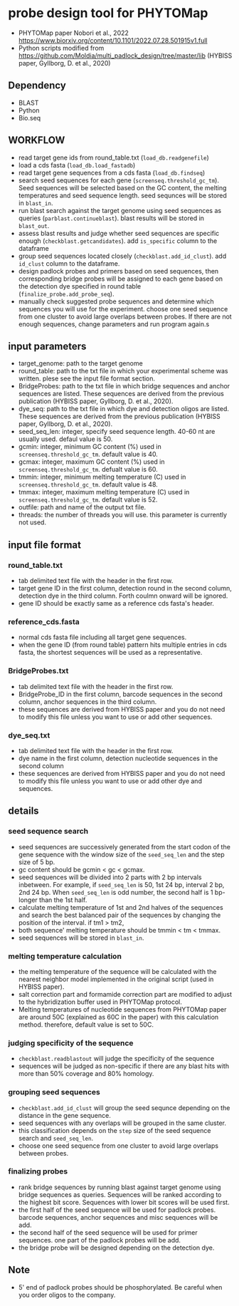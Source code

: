 # probe design tool for PHYTOMap

- PHYTOMap paper Nobori et al., 2022 https://www.biorxiv.org/content/10.1101/2022.07.28.501915v1.full
- Python scripts modified from https://github.com/Moldia/multi_padlock_design/tree/master/lib (HYBISS paper, Gyllborg, D. et al., 2020)


## Dependency

- BLAST
- Python
- Bio.seq


## WORKFLOW

- read target gene ids from round_table.txt (`load_db.readgenefile`)
- load a cds fasta (`load_db.load_fastadb`)
- read target gene sequences from a cds fasta (`load_db.findseq`)
- search seed sequences for each gene (`screenseq.threshold_gc_tm`). Seed sequences will be selected based on the GC content, the melting temperatures and seed sequence length. seed sequnces will be stored in `blast_in`.
- run blast search against the target genome using seed sequences as queries (`parblast.continueblast`).  blast results will be stored in `blast_out`.
- assess blast results and judge whether seed sequences are specific enough (`checkblast.getcandidates`). add `is_specific` column to the dataframe
- group seed sequences located closely (`checkblast.add_id_clust`). add `id_clust` column to the dataframe.
- design padlock probes and primers based on seed sequences, then corresponding bridge probes will be assigned to each gene based on the detection dye specified in round table (`finalize_probe.add_probe_seq`).
- manually check suggested probe sequences and determine which sequences you will use for the experiment. choose one seed sequence from one cluster to avoid large overlaps between probes. If there are not enough sequences, change parameters and run program again.s

## input parameters

- target_genome: path to the target genome
- round_table: path to the txt file in which your experimental scheme was written. plese see the input file format section.
- BridgeProbes: path to the txt file in which bridge sequences and anchor sequences are listed. These sequences are derived from the previous publication (HYBISS paper, Gyllborg, D. et al., 2020).
- dye_seq: path to the txt file in which dye and detection oligos are listed. These sequences are derived from the previous publication (HYBISS paper, Gyllborg, D. et al., 2020).
- seed_seq_len: integer, specify seed sequence length. 40-60 nt are usually used. defaul value is 50.
- gcmin: integer, minimum GC content (%) used in `screenseq.threshold_gc_tm`. default value is 40.
- gcmax: integer, maximum GC content (%) used in `screenseq.threshold_gc_tm`. defualt value is 60.
- tmmin: integer, minimum melting temperature (C) used in `screenseq.threshold_gc_tm`. default value is 48.
- tmmax: integer, maximum melting temperature (C) used in `screenseq.threshold_gc_tm`. default value is 52.
- outfile: path and name of the output txt file.
- threads: the number of threads you will use. this parameter is currently not used.

## input file format
### round_table.txt

- tab delimited text file with the header in the first row.
- target gene ID in the first column, detection round in the second column, detection dye in the third column. Forth coulmn onward will be ignored.
- gene ID should be exactly same as a reference cds fasta's header.

### reference_cds.fasta

- normal cds fasta file including all target gene sequences.
- when the gene ID (from round table) pattern hits multiple entries in cds fasta, the shortest sequences will be used as a representative.

### BridgeProbes.txt

- tab delimited text file with the header in the first row.
- BridgeProbe_ID in the first column, barcode sequences in the second column, anchor sequences in the third column.
- these sequences are derived from HYBISS paper and you do not need to modify this file unless you want to use or add other sequences.

### dye_seq.txt

- tab delimited text file with the header in the first row.
- dye name in the first column, detection nucleotide sequences in the second column
- these sequences are derived from HYBISS paper and you do not need to modify this file unless you want to use or add other dye and sequences.

## details
### seed sequence search

- seed sequences are successively generated from the start codon of the gene sequence with the window size of the `seed_seq_len` and the step size of 5 bp. 
- gc content should be gcmin < gc < gcmax.
- seed sequences will be divided into 2 parts with 2 bp intervals inbetween. For example, if `seed_seq_len` is 50, 1st 24 bp, interval 2 bp, 2nd 24 bp. When `seed_seq_len` is odd number, the second half is 1 bp-longer than the 1st half.
- calculate melting temperature of 1st and 2nd halves of the sequences and search the best balanced pair of the sequences by changing the position of the interval. if tm1 > tm2, 
- both sequence' melting temperature should be tmmin < tm < tmmax.
- seed sequences will be stored in `blast_in`.

### melting temperature calculation

- the melting temperature of the sequence will be calculated with the nearest neighbor model implemented in the original script (used in HYBISS paper).
- salt correction part and formamide correction part are modified to adjust to the hybridization buffer used in PHYTOMap protocol.
- Melting temperatures of nucleotide sequences from PHYTOMap paper are around 50C (explained as 60C in the paper) with this calculation method. therefore, default value is set to 50C.

### judging specificity of the sequence

- `checkblast.readblastout` will judge the specificity of the sequence
- sequences will be judged as non-specific if there are any blast hits with more than 50% coverage and 80% homology.

### grouping seed sequences

- `checkblast.add_id_clust` will group the seed sequnce depending on the distance in the gene sequence.
- seed sequences with any overlaps will be grouped in the same cluster.
- this classification depends on the `step` size of the seed sequence search and `seed_seq_len`.
- choose one seed sequence from one cluster to avoid large overlaps between probes.

### finalizing probes

- rank bridge sequences by running blast against target genome using bridge sequences as queries. Sequences will be ranked according to the highest bit score. Sequences with lower bit scores will be used first.
- the first half of the seed sequence will be used for padlock probes. barcode sequences, anchor sequences and misc sequences will be add. 
- the second half of the seed sequence will be used for primer sequences. one part of the padlock probes will be add.
- the bridge probe will be designed depending on the detection dye.


## Note

- 5' end of padlock probes should be phosphorylated. Be careful when you order oligos to the company.

